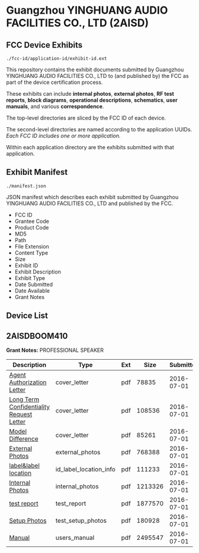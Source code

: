 # Guangzhou YINGHUANG AUDIO FACILITIES CO., LTD (2AISD)
## FCC Device Exhibits

```
./fcc-id/application-id/exhibit-id.ext
```

This repository contains the exhibit documents submitted by Guangzhou YINGHUANG AUDIO FACILITIES CO., LTD to (and published by) the FCC as part of the device certification process.

These exhibits can include **internal photos**, **external photos**, **RF test reports**, **block diagrams**, **operational descriptions**, **schematics**, **user manuals**, and various **correspondence**.

The top-level directories are sliced by the FCC ID of each device.

The second-level directories are named according to the application UUIDs. *Each FCC ID includes one or more application.*

Within each application directory are the exhibits submitted with that application. 

## Exhibit Manifest

```
./manifest.json
```

JSON manifest which describes each exhibit submitted by Guangzhou YINGHUANG AUDIO FACILITIES CO., LTD and published by the FCC.

- FCC ID
- Grantee Code
- Product Code
- MD5
- Path
- File Extension
- Content Type
- Size
- Exhibit ID
- Exhibit Description
- Exhibit Type
- Date Submitted
- Date Available
- Grant Notes

## Device List
## 2AISDBOOM410
**Grant Notes:** PROFESSIONAL SPEAKER

| Description | Type | Ext | Size | Submitted | Available |
| ----------- | ---- | --- | ---- | --------- | --------- |
| [Agent Authorization Letter](2AISDBOOM410/5eefa946b2be049ebf21e946972f4a8e/3047764.pdf) | cover_letter | pdf | 78835 | 2016-07-01 | 2016-07-01 |
| [Long Term Confidentiality Request Letter](2AISDBOOM410/5eefa946b2be049ebf21e946972f4a8e/3047771.pdf) | cover_letter | pdf | 108536 | 2016-07-01 | 2016-07-01 |
| [Model Difference](2AISDBOOM410/5eefa946b2be049ebf21e946972f4a8e/3047773.pdf) | cover_letter | pdf | 85261 | 2016-07-01 | 2016-07-01 |
| [External Photos](2AISDBOOM410/5eefa946b2be049ebf21e946972f4a8e/3047768.pdf) | external_photos | pdf | 768388 | 2016-07-01 | 2016-07-01 |
| [label&label location](2AISDBOOM410/5eefa946b2be049ebf21e946972f4a8e/3047770.pdf) | id_label_location_info | pdf | 111233 | 2016-07-01 | 2016-07-01 |
| [Internal Photos](2AISDBOOM410/5eefa946b2be049ebf21e946972f4a8e/3047769.pdf) | internal_photos | pdf | 1213326 | 2016-07-01 | 2016-07-01 |
| [test report](2AISDBOOM410/5eefa946b2be049ebf21e946972f4a8e/3047765.pdf) | test_report | pdf | 1877570 | 2016-07-01 | 2016-07-01 |
| [Setup Photos](2AISDBOOM410/5eefa946b2be049ebf21e946972f4a8e/3047776.pdf) | test_setup_photos | pdf | 180928 | 2016-07-01 | 2016-07-01 |
| [Manual](2AISDBOOM410/5eefa946b2be049ebf21e946972f4a8e/3047772.pdf) | users_manual | pdf | 2495547 | 2016-07-01 | 2016-07-01 |
